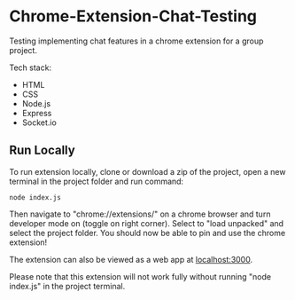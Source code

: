 # Chrome-Extension-Chat-Testing
 Testing implementing chat features in a chrome extension for a group project.
 
 Tech stack:
 - HTML
 - CSS
 - Node.js
 - Express
 - Socket.io
 
 ## Run Locally
 To run extension locally, clone or download a zip of the project, open a new terminal in the project folder and run command:
 
 ```
 node index.js
```
Then navigate to "chrome://extensions/" on a chrome browser and turn developer mode on (toggle on right corner). Select to "load unpacked" and select the project folder. You should now be able to pin and use the chrome extension!

The extension can also be viewed as a web app at [localhost:3000](http://localhost:3000/).

Please note that this extension will not work fully without running "node index.js" in the project terminal.
